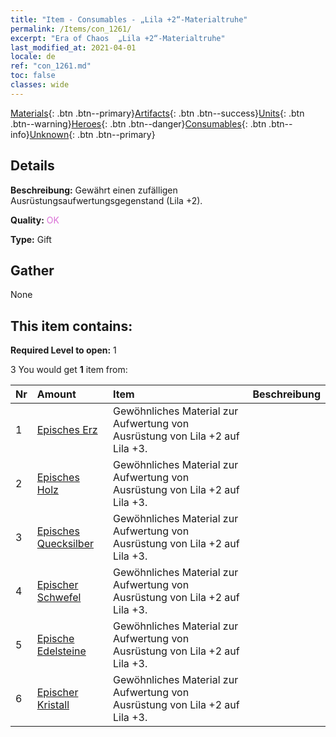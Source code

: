 ```yaml
---
title: "Item - Consumables - „Lila +2“-Materialtruhe"
permalink: /Items/con_1261/
excerpt: "Era of Chaos  „Lila +2“-Materialtruhe"
last_modified_at: 2021-04-01
locale: de
ref: "con_1261.md"
toc: false
classes: wide
---
```

 [Materials](/de/Items/){: .btn .btn--primary}[Artifacts](/de/Items/Artifacts/){: .btn .btn--success}[Units](/de/Items/Units/){: .btn .btn--warning}[Heroes](/de/Items/Heroes/){: .btn .btn--danger}[Consumables](/de/Items/Consumables/){: .btn .btn--info}[Unknown](/de/Items/Unknown/){: .btn .btn--primary}

## Details
 **Beschreibung:** Gewährt einen zufälligen Ausrüstungsaufwertungsgegenstand (Lila +2).

 **Quality:** <span style="color: #DA70D6">OK</span>

 **Type:** Gift

## Gather

  None

## This item contains:

 **Required Level to open:** 1

 3 You would get **1** item  from:

  | Nr | Amount |     Item    | Beschreibung |
  |:---|:-------|:------------|:-----------:|
  | 1 | [Episches Erz](/de/Items/mat_47/) | Gewöhnliches Material zur Aufwertung von Ausrüstung von Lila +2 auf Lila +3. | 
  | 2 | [Episches Holz](/de/Items/mat_48/) | Gewöhnliches Material zur Aufwertung von Ausrüstung von Lila +2 auf Lila +3. | 
  | 3 | [Episches Quecksilber](/de/Items/mat_49/) | Gewöhnliches Material zur Aufwertung von Ausrüstung von Lila +2 auf Lila +3. | 
  | 4 | [Epischer Schwefel](/de/Items/mat_50/) | Gewöhnliches Material zur Aufwertung von Ausrüstung von Lila +2 auf Lila +3. | 
  | 5 | [Epische Edelsteine](/de/Items/mat_51/) | Gewöhnliches Material zur Aufwertung von Ausrüstung von Lila +2 auf Lila +3. | 
  | 6 | [Epischer Kristall](/de/Items/mat_52/) | Gewöhnliches Material zur Aufwertung von Ausrüstung von Lila +2 auf Lila +3. | 
